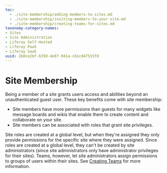 ```yaml
---
toc:
  - ./site-membership/adding-members-to-sites.md
  - ./site-membership/inviting-members-to-your-site.md
  - ./site-membership/creating-teams-for-sites.md
taxonomy-category-names:
- Sites
- Site Administration
- Liferay Self-Hosted
- Liferay PaaS
- Liferay SaaS
uuid: 2b8ce2bf-6358-4e6f-941a-cb1c847515f8
---
```


# Site Membership

Being a member of a site grants users access and abilities beyond an unauthenticated guest user. These key benefits come with site membership:

* Site members have more permissions than guests for many widgets like message boards and wikis that enable them to create content and collaborate on your site.
* Site members can be associated with roles that grant site privileges.

Site roles are created at a global level, but when they're assigned they only provide permissions for the specific site where they were assigned. Since roles are created at a global level, they can't be created by site administrators (since site administrators only have administrator privileges for their sites). Teams, however, let site administrators assign permissions to groups of users within their sites. See [Creating Teams](./site-membership/creating-teams-for-sites.md) for more information.



